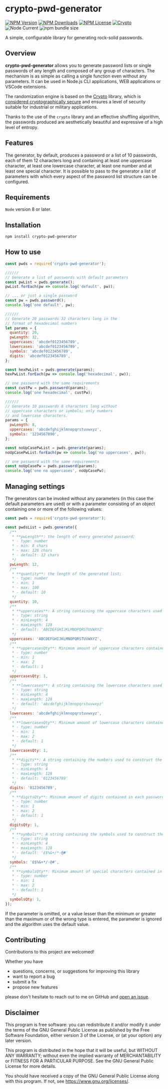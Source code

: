 # crypto-pwd-generator

<!--
![npms.io](https://img.shields.io/npms-io/maintenance-score/crypto-pwd-generator?style=plastic&logo=npm&label=maintenance)
![npms.io](https://img.shields.io/npms-io/quality-score/crypto-pwd-generator?style=plastic&logo=npm&label=quality)
![npms.io](https://img.shields.io/npms-io/popularity-score/crypto-pwd-generator?style=plastic&logo=npm&label=popularity)
-->

[![NPM Version](https://img.shields.io/npm/v/crypto-pwd-generator?style=plastic&logo=npm&label=version)](https://www.npmjs.com/package/crypto-pwd-generator)
[![NPM Downloads](https://img.shields.io/npm/d18m/crypto-pwd-generator?style=plastic&logo=npm)](https://www.npmjs.com/package/crypto-pwd-generator)
[![NPM License](https://img.shields.io/npm/l/crypto-pwd-generator?style=plastic&logo=GNU)](https://www.gnu.org/licenses/gpl-3.0.html)
[![Crypto](https://img.shields.io/badge/enabled-crypto?style=plastic&logo=alienware&logoColor=white&label=crypto&labelColor=black&color=green)](https://nodejs.org/api/crypto.html)
![Node Current](https://img.shields.io/node/v/crypto-pwd-generator?style=plastic&logo=nodedotjs&logoColor=white&logoSize=auto)
![npm bundle size](https://img.shields.io/bundlephobia/min/crypto-pwd-generator?style=plastic&logo=webpack)

A simple, configurable library for generating rock-solid passwords.

## Overview

**crypto-pwd-generator** allows you to generate password lists or single passwords of any length and
composed of any group of characters. The mechanism is as simple as calling a single function even
without any parameters. It can be used in Node.js CLI applications, WEB applications or VSCode
extensions.

The randomization engine is based on the [Crypto](https://nodejs.org/api/crypto.html) library, which
is
[considered cryptographically secure](https://nodejs.org/api/crypto.html#crypto:~:text=The%20node%3Acrypto%20module%20provides%20cryptographic%20functionality%20that%20includes%20a%20set%20of%20wrappers%20for%20OpenSSL%27s%20hash%2C%20HMAC%2C%20cipher%2C%20decipher%2C%20sign%2C%20and%20verify%20functions.)
and ensures a level of security suitable for industrial or military applications.

Thanks to the use of the `crypto` library and an effective shuffling algorithm, the passwords
produced are aesthetically beautiful and expressive of a high level of entropy.

## Features

The generator, by default, produces a password or a list of 10 passwords, each of them 12 characters
long and containing at least one uppercase character, at least one lowercase character, at least one
number and at least one special character. It is possible to pass to the generator a list of
parameters with which every aspect of the password list structure can be configured.

## Requirements

`Node` version 8 or later.

## Installation

```bash
npm install crypto-pwd-generator
```

## How to use

```javascript
const pwds = require('crypto-pwd-generator');

//////
// Generate a list of passwords with default parameters
const pwList = pwds.generate();
pwList.forEach(pw => console.log('default', pw));

// ... or just a single password
const pw = pwds.password();
console.log('one default', pw);

//////
// Generate 20 passwords 32 characters long in the
// format of hexadecimal numbers
let params = {
  quantity: 20,
  pwLength: 32,
  uppercases: 'abcdef0123456789',
  lowercases: 'abcdef0123456789',
  symbols: 'abcdef0123456789',
  digits: 'abcdef0123456789',
};

const hexPwList = pwds.generate(params);
hexPwList.forEach(pw => console.log('hexadecimal', pw));

// one password with the same requirements
const custPw = pwds.password(params);
console.log('one hexadecimal', custPw);

//////
// Generate 10 passwords 8 characters long without
// uppercase characters or symbols; only numbers
// and lowercase characters.
params = {
  pwLength: 8,
  uppercases: 'abcdefghijklmnopqrstuvwxyz',
  symbols: '1234567890',
};

const noUpCasePwList = pwds.generate(params);
noUpCasePwList.forEach(pw => console.log('no uppercases', pw));

// one password with the same requirements
const noUpCasePw = pwds.password(params);
console.log('one no uppercases', noUpCasePw);
```

## Managing settings

The generators can be invoked without any parameters (in this case the default parameters are used)
or with a parameter consisting of an object containing one or more of the following values:

```javascript
const pwds = require('crypto-pwd-generator');

const pwdsList = pwds.generate({
  /**
   * **pwLength**: the length of every generated password;
   * - type: number
   * - min: 8 chars
   * - max: 128 chars
   * - default: 12 chars
   */
  pwLength: 12,
  /**
   * **quantity**: the length of the generated list;
   * - type: number
   * - min: 1
   * - max: 100
   * - default: 10
   */
  quantity: 10,
  /**
   * **uppercases**: A string containing the uppercase characters used to construct the passwords;
   * - type: string
   * - minLength: 4
   * - maxLength: 128
   * - default: 'ABCDEFGHIJKLMNOPQRSTUVWXYZ'
   */
  uppercases: 'ABCDEFGHIJKLMNOPQRSTUVWXYZ',
  /**
   * **uppercasesQty**: Minimum amount of uppercase characters contained in each password;
   * - type: number
   * - min: 1
   * - max: 2
   * - default: 1
   */
  uppercasesQty: 1,
  /**
   * **lowercases**: A string containing the lowercase characters used to construct the passwords;
   * - type: string
   * - minLength: 4
   * - maxLength: 128
   * - default: 'abcdefghijklmnopqrstuvwxyz'
   */
  lowercases: 'abcdefghijklmnopqrstuvwxyz',
  /**
   * **lowercasesQty**: Minimum amount of lowercase characters contained in each password;
   * - type: number
   * - min: 1
   * - max: 2
   * - default: 1
   */
  lowercasesQty: 1,
  /**
   * **digits**: A string containing the numbers used to construct the passwords;
   * - type: string
   * - minLength: 4
   * - maxLength: 128
   * - default: '0123456789'
   */
  digits: '0123456789',
  /**
   * **digitsQty**: Minimum amount of digits contained in each password;
   * - type: number
   * - min: 1
   * - max: 2
   * - default: 1
   */
  digitsQty: 1,
  /**
   * **symbols**: A string containing the symbols used to construct the passwords;
   * - type: string
   * - minLength: 4
   * - maxLength: 128
   * - default: '£$%&+/*-@#'
   */
  symbols: '£$%&+*/-@#',
  /**
   * **symbolsQty**: Minimum amount of special characters contained in each password;
   * - type: number
   * - min: 1
   * - max: 2
   * - default: 1
   */
  symbolsQty: 1,
});
```

If the parameter is omitted, or a value lesser than the minimum or greater than the maximum or of
the wrong type is entered, the parameter is ignored and the algorithm uses the default value.

## Contributing

Contributions to this project are welcomed!

Whether you have

- questions, concerns, or suggestions for improving this library
- want to report a bug
- submit a fix
- propose new features

please don't hesitate to reach out to me on GitHub and
[open an issue](https://github.com/ThornDuke/crypto-pwd-generator/issues).

## Disclaimer

This program is free software: you can redistribute it and/or modify it under the terms of the GNU
General Public License as published by the Free Software Foundation, either version 3 of the
License, or (at your option) any later version.

This program is distributed in the hope that it will be useful, but WITHOUT ANY WARRANTY; without
even the implied warranty of MERCHANTABILITY or FITNESS FOR A PARTICULAR PURPOSE. See the GNU
General Public License for more details.

You should have received a copy of the GNU General Public License along with this program. If not,
see <https://www.gnu.org/licenses/>.
